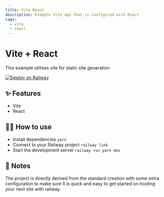 ```yaml
---
title: Vite React
description: Example Vite app that is configured with React
tags:
  - vite
  - react
---
```


# Vite + React
This example utilises vite for static site generation

[![Deploy on Railway](https://railway.app/button.svg)](https://dev-nasn.up.railway.app)

## ✨ Features

- Vite
- React

## 💁‍♀️ How to use

- Install dependencies `yarn`
- Connect to your Railway project `railway link`
- Start the development server `railway run yarn dev`

## 📝 Notes

The project is directly derived from the standard creation with some extra configuration to make sure it is quick and easy to get started on hosting your next site with railway. 
